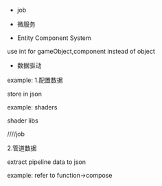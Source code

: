 
- job


- 微服务



- Entity Component System

use int for gameObject,component instead of object





- 数据驱动


example:
1.配置数据

store in json

example:
shaders

shader libs

////job


2.管道数据

extract pipeline data to json



example:
refer to function->compose






